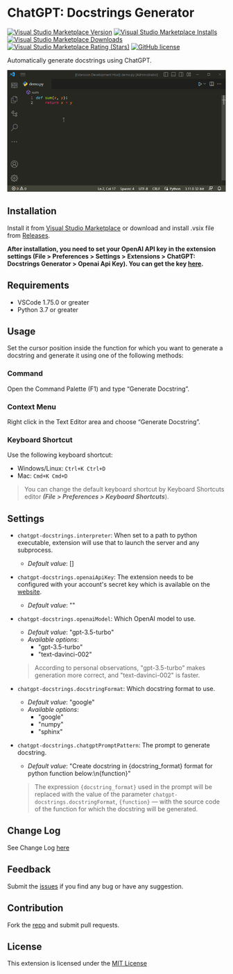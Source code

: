 # ChatGPT: Docstrings Generator

[![Visual Studio Marketplace Version](https://img.shields.io/visual-studio-marketplace/v/oliversen.chatgpt-docstrings?style=flat-square)](https://marketplace.visualstudio.com/items?itemName=oliversen.chatgpt-docstrings) [![Visual Studio Marketplace Installs](https://img.shields.io/visual-studio-marketplace/i/oliversen.chatgpt-docstrings?style=flat-square)](https://marketplace.visualstudio.com/items?itemName=oliversen.chatgpt-docstrings) [![Visual Studio Marketplace Downloads](https://img.shields.io/visual-studio-marketplace/d/oliversen.chatgpt-docstrings?style=flat-square)](https://marketplace.visualstudio.com/items?itemName=oliversen.chatgpt-docstrings) [![Visual Studio Marketplace Rating (Stars)](https://img.shields.io/visual-studio-marketplace/stars/oliversen.chatgpt-docstrings?style=flat-square)](https://marketplace.visualstudio.com/items?itemName=oliversen.chatgpt-docstrings) [![GitHub license](https://img.shields.io/badge/license-MIT-blue.svg?style=flat-square)](LICENSE)

Automatically generate docstrings using ChatGPT.

![Demo](/images/demo.gif)

## Installation

Install it from [Visual Studio Marketplace](https://marketplace.visualstudio.com) or download and install .vsix file from [Releases](https://github.com/oliversen/chatgpt-docstrings/releases).

**After installation, you need to set your OpenAI API key in the extension settings (File > Preferences > Settings > Extensions > ChatGPT: Docstrings Generator > Openai Api Key). You can get the key [here](https://platform.openai.com/account/api-keys).**

## Requirements

- VSCode 1.75.0 or greater
- Python 3.7 or greater

## Usage

Set the cursor position inside the function for which you want to generate a docstring and generate it using one of the following methods:

### Command

Open the Command Palette (F1) and type “Generate Docstring”.

### Context Menu

Right click in the Text Editor area and choose “Generate Docstring”.

### Keyboard Shortcut

Use the following keyboard shortcut:

- Windows/Linux: `Ctrl+K Ctrl+D`
- Mac: `Cmd+K Cmd+D`

> You can change the default keyboard shortcut by Keyboard Shortcuts editor ***(File > Preferences > Keyboard Shortcuts***).

## Settings

- `chatgpt-docstrings.interpreter`: When set to a path to python executable, extension will use that to launch the server and any subprocess.

  - *Default value*: []

- `chatgpt-docstrings.openaiApiKey`: The extension needs to be configured with your account's secret key which is available on the [website](https://platform.openai.com/account/api-keys).

  - *Default value*: ""

- `chatgpt-docstrings.openaiModel`: Which OpenAI model to use.

  - *Default value*: "gpt-3.5-turbo"
  - *Available options*:
    - "gpt-3.5-turbo"
    - "text-davinci-002"

  > According to personal observations, "gpt-3.5-turbo" makes generation more correct, and "text-davinci-002" is faster.

- `chatgpt-docstrings.docstringFormat`: Which docstring format to use.

  - *Default value*: "google"
  - *Available options*:
    - "google"
    - "numpy"
    - "sphinx"

- `chatgpt-docstrings.chatgptPromptPattern`: The prompt to generate docstring.

  - *Default value*: "Create docstring in {docstring_format} format for python function below:\n{function}"

  > The expression `{docstring_format}` used in the prompt will be replaced with the value of the parameter `chatgpt-docstrings.docstringFormat`, `{function}` — with the source code of the function for which the docstring will be generated.

## Change Log

See Change Log [here](CHANGELOG.md)

## Feedback

Submit the [issues](https://github.com/oliversen/chatgpt-docstrings/issues) if you find any bug or have any suggestion.

## Contribution

Fork the [repo](https://github.com/oliversen/chatgpt-docstrings) and submit pull requests.

## License

This extension is licensed under the [MIT License](LICENSE)
